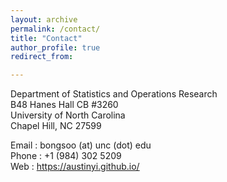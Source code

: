 ```yaml
---
layout: archive
permalink: /contact/
title: "Contact"
author_profile: true
redirect_from:

---
```


Department of Statistics and Operations Research  
B48 Hanes Hall CB #3260  
University of North Carolina  
Chapel Hill, NC 27599    


Email : bongsoo (at) unc (dot) edu   
Phone : +1 (984) 302 5209      
Web : https://austinyi.github.io/  

